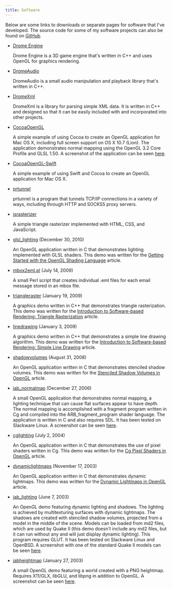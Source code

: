 ```yaml
---
title: Software
---
```


Below are some links to downloads or separate pages for software that I've developed. The source code for some of my software projects can also be found on [GitHub](https://github.com/joshb).

- [Drome Engine](drome_engine/)

  Drome Engine is a 3D game engine that's written in C++ and uses OpenGL for graphics rendering.

- [DromeAudio](https://github.com/joshb/dromeaudio)

  DromeAudio is a small audio manipulation and playback library that's written in C++.

- [DromeXml](https://github.com/joshb/DromeXml)

  DromeXml is a library for parsing simple XML data. It is written in C++ and designed so that it can be easily included with and incorporated into other projects.

- [CocoaOpenGL](https://github.com/joshb/CocoaOpenGL)

  A simple example of using Cocoa to create an OpenGL application for Mac OS X, including full screen support on OS X 10.7 (Lion). The application demonstrates normal mapping using the OpenGL 3.2 Core Profile and GLSL 1.50. A screenshot of the application can be seen [here](screenshots/CocoaOpenGL.png).

- [CocoaOpenGL-Swift](https://github.com/joshb/CocoaOpenGL-Swift)

  A simple example of using Swift and Cocoa to create an OpenGL application for Mac OS X.

- [prtunnel](prtunnel/)

  prtunnel is a program that tunnels TCP/IP connections in a variety of ways, including through HTTP and SOCKS5 proxy servers.

- [jsrasterizer](../jsrasterizer/jsrasterizer/)

  A simple triangle rasterizer implemented with HTML, CSS, and JavaScript.

- [glsl_lighting](https://github.com/joshb/glsl_lighting) (December 30, 2010)

  An OpenGL application written in C that demonstrates lighting implemented with GLSL shaders. This demo was written for the [Getting Started with the OpenGL Shading Language](/articles/getting_started_with_glsl/) article.

- [mbox2eml.pl](mbox2eml.pl) (July 14, 2009)

  A small Perl script that creates individual .eml files for each email message stored in an mbox file.

- [triangleraster](https://github.com/joshb/triangleraster) (January 19, 2009)

  A graphics demo written in C++ that demonstrates triangle rasterization. This demo was written for the [Introduction to Software-based Rendering: Triangle Rasterization](/articles/triangle_rasterization/) article.

- [linedrawing](https://github.com/joshb/linedrawing) (January 3, 2009)

  A graphics demo written in C++ that demonstrates a simple line drawing algorithm. This demo was written for the [Introduction to Software-based Rendering: Simple Line Drawing](/articles/simple_line_drawing/) article.

- [shadowvolumes](https://github.com/joshb/shadowvolumes) (August 31, 2008)

  An OpenGL application written in C that demonstrates stenciled shadow volumes. This demo was written for the [Stenciled Shadow Volumes in OpenGL](/articles/stenciled_shadow_volumes_in_opengl/) article.

- [jab_normalmap](https://github.com/joshb/jab_normalmap) (December 27, 2006)

  A small OpenGL application that demonstrates normal mapping, a lighting technique that can cause flat surfaces appear to have depth. The normal mapping is accomplished with a fragment program written in Cg and compiled into the ARB_fragment_program shader language. The application is written in C and also requires SDL. It has been tested on Slackware Linux. A screenshot can be seen [here](screenshots/jab_normalmap.png).

- [cglighting](https://github.com/joshb/cglighting) (July 2, 2004)

  An OpenGL application written in C that demonstrates the use of pixel shaders written in Cg. This demo was written for the [Cg Pixel Shaders in OpenGL](/articles/cg_pixel_shaders_in_opengl/) article.

- [dynamiclightmaps](https://github.com/joshb/dynamiclightmaps) (November 17, 2003)

  An OpenGL application written in C that demonstrates dynamic lightmaps. This demo was written for the [Dynamic Lightmaps in OpenGL](/articles/dynamic_lightmaps_in_opengl/) article.

- [jab_lighting](https://github.com/joshb/jab_lighting) (June 7, 2003)

  An OpenGL demo featuring dynamic lighting and shadows. The lighting is achieved by multitexturing surfaces with dynamic lightmaps. The shadows are created with stenciled shadow volumes, projected from a model in the middle of the scene. Models can be loaded from md2 files, which are used by Quake II (this demo doesn't include any md2 files, but it can run without any and will just display dynamic lighting). This program requires GLUT. It has been tested on Slackware Linux and OpenBSD. A screenshot with one of the standard Quake II models can be seen [here](screenshots/jab_lighting.jpg).

- [jabheightmap](https://github.com/joshb/jabheightmap) (January 27, 2003)

  A small OpenGL demo featuring a world created with a PNG heightmap. Requires X11/GLX, libGLU, and libpng in addition to OpenGL. A screenshot can be seen [here](screenshots/jabheightmap.jpg).
